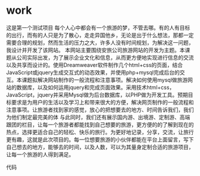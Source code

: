 # work
这是第一个测试项目
每个人心中都会有一个旅游的梦，不管去哪。有的人有目标的出行，而有的人只是为了散心，走走异国他乡，无论是出于什么想法，那都一定需要合理的规划，然而生活的压力之大，许多人没有时间规划，为解决这一问题，我设计并开发了该网站。
本网站主要围绕安旅公司旅游网站的开发为主题。本课题从公司实际出发，为了展示企业文化和信息，从而更方便地实现进行信息的交流以及共享而设计的。使用Dreamweaver软件制作几个html+css的页面，结合JavaScript或jquery生成交互式的动态效果，并使用php+mysql完成后台的交互。本课题拟解决网站制作的一般流程和注意事项。解决如何使用mysql做旅游网站的数据库，以及如何运用jquery和完成页面效果。采用技术html+css，JavaScript，jquery并采用Mysql做为后台数据库，以PHP做为开发工具。预期目标要求是为用户的生活以及学习上和带来很大的方便，解决网页制作的一般流程和注意事项。让旅游者找到家的感觉，放心的把想要去的地方、时间告诉我们，我们为他们制定最完美的体
与此同时，我们还有展示国内游、出境游、定制游、高端跟团的栏目，让每一个旅游者都能找到自己想要的旅游，更方便的的了解到现在的热点，选择更适合自己的轻松、快乐的旅行。为更好地记录，分享，交流，让旅行更有趣，这就是此次项目的。每一位想要旅游的小伙伴都能在平台上面留言，写下自己想去的地方，能够去的时间，以及人数，可以为其量身定制合适的旅游项目，让每一个旅游的人得到满足。

代码
